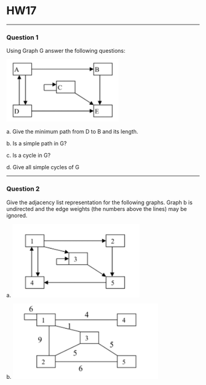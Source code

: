 # HW17
---
### Question 1

Using Graph G answer the following questions:

![](/assets/images/Graph_G.png)

a. Give the minimum path from D to B and its length. 

b. Is a simple path in G? 

c. Is a cycle in G? 

d. Give all simple cycles of G

---
### Question 2

Give the adjacency list representation for the following graphs. Graph b is undirected and the edge weights (the numbers above the lines) may be ignored.

a.
![](/assets/images/HW17_Q2a.png)

b.
![](/assets/images/HW17_Q2b.png)
